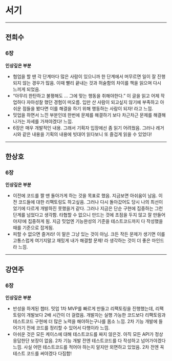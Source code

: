# 서기

---

## 전희수

### 6장

**인상깊은 부분**

- 협업을 할 땐 각 단계마다 많은 사람이 있으니까 한 단계에서 머무르면 일이 잘 진행되지 않는 경우가 많음. 이때 빨리 끝내는 것과 허술함의 차이를 책을 읽으며 다시 느끼게 되었음.
- “아무리 한탄하고 불평해도 … 그에 맞는 행동을 취해야한다.” 이 글을 읽고 어제 작업하다 자아성찰 했던 경험이 떠오름. 입만 산 사람이 되고싶지 않기에 부족하고 아쉬운 점들을 봤다면 이를 해결을 하기 위해 행동하는 사람이 되자! 라고 느낌.
- 밋업을 하면서 느낀 부분인데 한번에 문제를 해결하기 보다 차근차근 문제를 해결해나가는 자세를 가져야겠다! 느낌.
- 6장은 매우 개발적인 내용. 그래서 기획자 입장에선 좀 읽기 어려웠음. 그러나 레거시와 같은 내용을 기획의 내용에 빗대어 읽다보니 또 즐겁게 읽을 수 있었다!

---

## 한상호

### 6장

**인상깊은 부분**

- 이전에 코드를 짤 땐 돌아가게 하는 것을 목표로 했음. 지금보면 아쉬움이 남음. 이전 코드들에 대한 리팩토링도 하고싶음. 그러나 다시 돌아갔어도 당시 나의 최선이었기에 다르게 개발하진 못했을거 같다. 그러나 지금은 단순 구현에 집중하는 그런 단계를 넘었다고 생각함. 타협할 수 없으니 만드는 것에 초점을 두지 않고 잘 만들어야지!에 집중하게 됨. 지금 밋업엔 기능완성의 기준을 테스트코드까지 다 작성했을 때를 기준으로 잡게됨.
- 피할 수 없으면 즐겨라! 이 말은 그냥 있는 것이 아님. 크든 작든 문제가 생기면 이를 고통스럽게 여기지말고 재밌게 내가 해결할 문제! 라 생각하는 것이 더 좋은 마인드라 느낌.

---

## 강연주

### 6장

**인상깊은 부분**

- 반성을 하게된 챕터. 밋업 1차 MVP를 빠르게 만들고 리팩토링을 진행했는데, 리팩토링이 개발보다 2배 시간이 더 걸렸음. 개발자는 실행 가능한 코드보다 리팩토링과 테스트코드 구현에 더 많은 노력을 해야하는구나를 몸소 느낌. 2차 기능 개발에 들어가기 전에 코드를 정리할 수 있어서 다행이라 느낌.
- 아쉬운 것은 모든 케이스에 대해 테스트코드를 짜지 않은것. 아직 모든 API가 정상 응답한단 보장이 없음. 2차 기능 개발 전엔 테스트코드를 다 작성하고 넘어가야겠다 느낌. 사실 어떤 테스트코드를 적어야 하는지 알지만 외면하고 있었음. 2차 전엔 꼭 테스트 코드를 써야겠다 다짐함!
